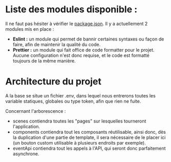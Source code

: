 # Liste des modules disponible : 

Il ne faut pas hésiter à vérifier le [package.json](https://git.unistra.fr/equipe-3/projet-acrobatt/-/blob/feature/FrontWebCreation/web/package.json).
Il y a actuellement 2 modules mis en place : 
* **Eslint :** un module qui permet de bannir certaines syntaxes ou façon de faire, afin de maintenir la qualité du code.
* **Prettier :** un module qui fait office de code formatter pour le projet. Aucune configuration n'est donc requise, et le code est formatté toujours de la même manière.


# Architecture du projet

A la base se situe un fichier .env, dans lequel nous entrerons toutes les variable statiques, globales ou type token, afin que rien ne fuite.

Concernant l'arborescence :
* scenes contiendra toutes les "pages" sur lesquelles tourneront l'application.
* components contiendra tout les composants réutilisable, ainsi donc, dès la duplication d'une partie de template, il sera nécessaire de le placer ici (un bouton custom utilisable à plusieurs endroits par exemple).
* eventApi contiendra tout les appels à l'API, qui seront donc parfaitement asynchrone.
